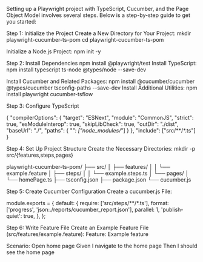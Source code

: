 Setting up a Playwright project with TypeScript, Cucumber, and the Page Object Model involves several steps. Below is a step-by-step guide to get you started:

Step 1: Initialize the Project
Create a New Directory for Your Project:
mkdir playwright-cucumber-ts-pom
cd playwright-cucumber-ts-pom

Initialize a Node.js Project:
npm init -y

Step 2: Install Dependencies
npm install @playwright/test
Install TypeScript:
npm install typescript ts-node @types/node --save-dev

Install Cucumber and Related Packages:
npm install @cucumber/cucumber @types/cucumber tsconfig-paths --save-dev
Install Additional Utilities:
npm install playwright cucumber-tsflow

Step 3: Configure TypeScript

{
  "compilerOptions": {
    "target": "ESNext",
    "module": "CommonJS",
    "strict": true,
    "esModuleInterop": true,
    "skipLibCheck": true,
    "outDir": "./dist",
    "baseUrl": "./",
    "paths": {
      "*": ["node_modules/*"]
    }
  },
  "include": ["src/**/*.ts"]
}

Step 4: Set Up Project Structure
Create the Necessary Directories:
mkdir -p src/{features,steps,pages}

playwright-cucumber-ts-pom/
├── src/
│   ├── features/
│   │   └── example.feature
│   ├── steps/
│   │   └── example.steps.ts
│   └── pages/
│       └── homePage.ts
├── tsconfig.json
├── package.json
└── cucumber.js

Step 5: Create Cucumber Configuration
Create a cucumber.js File:

module.exports = {
  default: {
    require: ['src/steps/**/*.ts'],
    format: ['progress', 'json:./reports/cucumber_report.json'],
    parallel: 1,
    'publish-quiet': true,
  },
};

Step 6: Write Feature File
Create an Example Feature File (src/features/example.feature):
Feature: Example feature

  Scenario: Open home page
    Given I navigate to the home page
    Then I should see the home page

